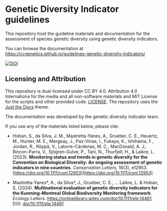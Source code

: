 # Genetic Diversity Indicator guidelines

This repository host the guideline materials and documentation for the assessment of species genetic diversity using genetic diversity indicators. 

You can browse the documentation at https://ccgenetics.github.io/guidelines-genetic-diversity-indicators/

[![DOI](https://zenodo.org/badge/738548568.svg)](https://zenodo.org/doi/10.5281/zenodo.10976424) 

## Licensing and Attribution

This repository is dual-licensed under CC BY 4.0. Attribution 4.0 Internationa for the media and all non-software materials and MIT License for the scripts and other provided code.
 [LICENSE](LICENSE). The repository uses the [Just the Docs](https://just-the-docs.com/) theme. 

The documentation was developed by the genetic diversity indicator team. 

If you use any of the materials listed below, please cite: 

* Hoban, S., da Silva, J. M., Mastretta-Yanes, A., Grueber, C. E., Heuertz, M., Hunter, M. E., Mergeay, J., Paz-Vinas, I., Fukaya, K., Ishihama, F., Jordan, R., Köppä, V., Latorre-Cárdenas, M. C., MacDonald, A. J., Rincon-Parra, V., Sjögren-Gulve, P., Tani, N., Thurfjell, H., & Laikre, L. (2023). **Monitoring status and trends in genetic diversity for the Convention on Biological Diversity: An ongoing assessment of genetic indicators in nine countries**. *Conservation Letters*, 16(3), e12953. [https://doi.org/10.1111/conl.12953](https://doi.org/10.1111/conl.12953)

* Mastretta-Yanes\*, A., da Silva\*, J., Grueber, C. E., ... Laikre, L. & Hoban, S. (2024). **Multinational evaluation of genetic diversity indicators for the Kunming-Montreal Global Biodiversity Monitoring framework**. *Ecology Letters*. https://onlinelibrary.wiley.com/doi/10.1111/ele.14461. DOI: [doi/10.1111/ele.14461](doi/10.1111/ele.14461)
